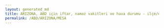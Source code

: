 ```yaml
---
layout: generated_md
title: ARIZONA, ABD için iftar, namaz vakitleri ve hava durumu - ilçe/eyalet seç
permalink: /ABD/ARIZONA/MESA
---
```


<script type="text/javascript">
  var country = ABD;
  var city = ARIZONA;
  var state = MESA;
  var lat = 72;
  var lon = 21;
</script>
